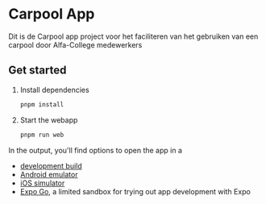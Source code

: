 # Carpool App

Dit is de Carpool app project voor het faciliteren van het gebruiken van een carpool door Alfa-College medewerkers

## Get started

1. Install dependencies

   ```bash
   pnpm install
   ```

2. Start the webapp

   ```bash
   pnpm run web
   ```

In the output, you'll find options to open the app in a

- [development build](https://docs.expo.dev/develop/development-builds/introduction/)
- [Android emulator](https://docs.expo.dev/workflow/android-studio-emulator/)
- [iOS simulator](https://docs.expo.dev/workflow/ios-simulator/)
- [Expo Go](https://expo.dev/go), a limited sandbox for trying out app development with Expo